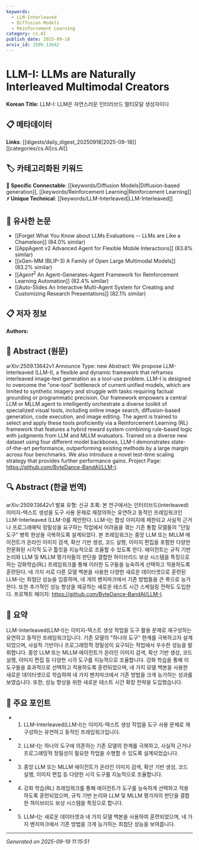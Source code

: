 ```yaml
---
keywords:
  - LLM-Interleaved
  - Diffusion Models
  - Reinforcement Learning
category: cs.AI
publish_date: 2025-09-18
arxiv_id: 2509.13642
---
```


<!-- KEYWORD_LINKING_METADATA:
{
  "processed_timestamp": "2025-09-22 22:23:33.581317",
  "vocabulary_version": "1.0",
  "selected_keywords": [
    "LLM-Interleaved",
    "Diffusion Models",
    "Reinforcement Learning"
  ],
  "rejected_keywords": [
    "Multi-Modal Learning"
  ],
  "similarity_scores": {
    "LLM-Interleaved": 0.8,
    "Diffusion Models": 0.78,
    "Reinforcement Learning": 0.85
  },
  "extraction_method": "AI_prompt_based",
  "budget_applied": true
}
-->


# LLM-I: LLMs are Naturally Interleaved Multimodal Creators

**Korean Title:** LLM-I: LLM은 자연스러운 인터리브드 멀티모달 생성자이다

## 📋 메타데이터

**Links**: [[digests/daily_digest_20250918|2025-09-18]]   [[categories/cs.AI|cs.AI]]

## 🏷️ 카테고리화된 키워드
**🔗 Specific Connectable**: [[keywords/Diffusion Models|Diffusion-based generation]], [[keywords/Reinforcement Learning|Reinforcement Learning]]
**⚡ Unique Technical**: [[keywords/LLM-Interleaved|LLM-Interleaved]]

## 🔗 유사한 논문
- [[Forget What You Know about LLMs Evaluations -- LLMs are Like a Chameleon]] (84.0% similar)
- [[AppAgent v2 Advanced Agent for Flexible Mobile Interactions]] (83.8% similar)
- [[xGen-MM (BLIP-3) A Family of Open Large Multimodal Models]] (83.2% similar)
- [[$Agent^2$ An Agent-Generates-Agent Framework for Reinforcement Learning Automation]] (82.4% similar)
- [[Auto-Slides An Interactive Multi-Agent System for Creating and Customizing Research Presentations]] (82.1% similar)

## 📋 저자 정보

**Authors:** 

## 📄 Abstract (원문)

arXiv:2509.13642v1 Announce Type: new 
Abstract: We propose LLM-Interleaved (LLM-I), a flexible and dynamic framework that reframes interleaved image-text generation as a tool-use problem. LLM-I is designed to overcome the "one-tool" bottleneck of current unified models, which are limited to synthetic imagery and struggle with tasks requiring factual grounding or programmatic precision. Our framework empowers a central LLM or MLLM agent to intelligently orchestrate a diverse toolkit of specialized visual tools, including online image search, diffusion-based generation, code execution, and image editing. The agent is trained to select and apply these tools proficiently via a Reinforcement Learning (RL) framework that features a hybrid reward system combining rule-based logic with judgments from LLM and MLLM evaluators. Trained on a diverse new dataset using four different model backbones, LLM-I demonstrates state-of-the-art performance, outperforming existing methods by a large margin across four benchmarks. We also introduce a novel test-time scaling strategy that provides further performance gains. Project Page: https://github.com/ByteDance-BandAI/LLM-I.

## 🔍 Abstract (한글 번역)

arXiv:2509.13642v1 발표 유형: 신규
초록: 본 연구에서는 인터리브드(interleaved) 이미지-텍스트 생성을 도구 사용 문제로 재정의하는 유연하고 동적인 프레임워크인 LLM-Interleaved (LLM-I)를 제안한다. LLM-I는 합성 이미지에 제한되고 사실적 근거나 프로그래매틱 정밀성을 요구하는 작업에서 어려움을 겪는 기존 통합 모델들의 "단일 도구" 병목 현상을 극복하도록 설계되었다. 본 프레임워크는 중앙 LLM 또는 MLLM 에이전트가 온라인 이미지 검색, 확산 기반 생성, 코드 실행, 이미지 편집을 포함한 다양한 전문화된 시각적 도구 툴킷을 지능적으로 조율할 수 있도록 한다. 에이전트는 규칙 기반 논리와 LLM 및 MLLM 평가자들의 판단을 결합한 하이브리드 보상 시스템을 특징으로 하는 강화학습(RL) 프레임워크를 통해 이러한 도구들을 능숙하게 선택하고 적용하도록 훈련된다. 네 가지 서로 다른 모델 백본을 사용한 다양한 새로운 데이터셋으로 훈련된 LLM-I는 최첨단 성능을 입증하며, 네 개의 벤치마크에서 기존 방법들을 큰 폭으로 능가한다. 또한 추가적인 성능 향상을 제공하는 새로운 테스트 시간 스케일링 전략도 도입한다. 프로젝트 페이지: https://github.com/ByteDance-BandAI/LLM-I.

## 📝 요약

LLM-Interleaved(LLM-I)는 이미지-텍스트 생성 작업을 도구 활용 문제로 재구성하는 유연하고 동적인 프레임워크입니다. 기존 모델의 "하나의 도구" 한계를 극복하고자 설계되었으며, 사실적 기반이나 프로그래밍적 정밀성이 요구되는 작업에서 우수한 성능을 발휘합니다. 중앙 LLM 또는 MLLM 에이전트가 온라인 이미지 검색, 확산 기반 생성, 코드 실행, 이미지 편집 등 다양한 시각 도구를 지능적으로 조율합니다. 강화 학습을 통해 이 도구들을 효과적으로 선택하고 적용하도록 훈련되었으며, 네 가지 모델 백본을 사용한 새로운 데이터셋으로 학습하여 네 가지 벤치마크에서 기존 방법을 크게 능가하는 성과를 보였습니다. 또한, 성능 향상을 위한 새로운 테스트 시간 확장 전략을 도입했습니다.

## 🎯 주요 포인트

- 1. LLM-Interleaved(LLM-I)는 이미지-텍스트 생성 작업을 도구 사용 문제로 재구성하는 유연하고 동적인 프레임워크입니다.

- 2. LLM-I는 하나의 도구에 의존하는 기존 모델의 한계를 극복하고, 사실적 근거나 프로그래밍적 정밀성이 필요한 작업을 수행할 수 있도록 설계되었습니다.

- 3. 중앙 LLM 또는 MLLM 에이전트가 온라인 이미지 검색, 확산 기반 생성, 코드 실행, 이미지 편집 등 다양한 시각 도구를 지능적으로 조율합니다.

- 4. 강화 학습(RL) 프레임워크를 통해 에이전트가 도구를 능숙하게 선택하고 적용하도록 훈련되었으며, 규칙 기반 논리와 LLM 및 MLLM 평가자의 판단을 결합한 하이브리드 보상 시스템을 특징으로 합니다.

- 5. LLM-I는 새로운 데이터셋과 네 가지 모델 백본을 사용하여 훈련되었으며, 네 가지 벤치마크에서 기존 방법을 크게 능가하는 최첨단 성능을 보여줍니다.

---

*Generated on 2025-09-19 11:15:51*